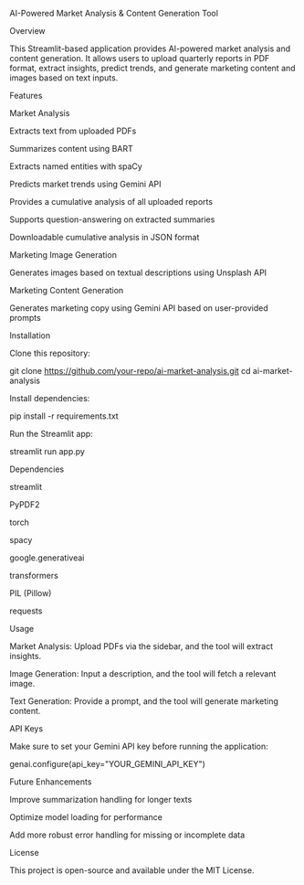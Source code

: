 AI-Powered Market Analysis & Content Generation Tool

Overview

This Streamlit-based application provides AI-powered market analysis and content generation. It allows users to upload quarterly reports in PDF format, extract insights, predict trends, and generate marketing content and images based on text inputs.

Features

Market Analysis

Extracts text from uploaded PDFs

Summarizes content using BART

Extracts named entities with spaCy

Predicts market trends using Gemini API

Provides a cumulative analysis of all uploaded reports

Supports question-answering on extracted summaries

Downloadable cumulative analysis in JSON format

Marketing Image Generation

Generates images based on textual descriptions using Unsplash API

Marketing Content Generation

Generates marketing copy using Gemini API based on user-provided prompts

Installation

Clone this repository:

git clone https://github.com/your-repo/ai-market-analysis.git
cd ai-market-analysis

Install dependencies:

pip install -r requirements.txt

Run the Streamlit app:

streamlit run app.py

Dependencies

streamlit

PyPDF2

torch

spacy

google.generativeai

transformers

PIL (Pillow)

requests

Usage

Market Analysis: Upload PDFs via the sidebar, and the tool will extract insights.

Image Generation: Input a description, and the tool will fetch a relevant image.

Text Generation: Provide a prompt, and the tool will generate marketing content.

API Keys

Make sure to set your Gemini API key before running the application:

genai.configure(api_key="YOUR_GEMINI_API_KEY")

Future Enhancements

Improve summarization handling for longer texts

Optimize model loading for performance

Add more robust error handling for missing or incomplete data

License

This project is open-source and available under the MIT License.

